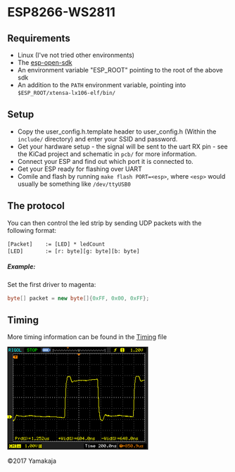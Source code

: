 # ESP8266-WS2811

## Requirements

* Linux (I've not tried other environments)
* The [esp-open-sdk](https://github.com/pfalcon/esp-open-sdk)
* An environment variable "ESP_ROOT" pointing to the root of the above sdk
* An addition to the `PATH` environment variable, pointing into `$ESP_ROOT/xtensa-lx106-elf/bin/`

## Setup

* Copy the user_config.h.template header to user_config.h (Within the `include/` directory) and enter your SSID and password.
* Get your hardware setup - the signal will be sent to the uart RX pin - see the KiCad project and schematic in `pcb/` for more information.
* Connect your ESP and find out which port it is connected to.
* Get your ESP ready for flashing over UART
* Comile and flash by running `make flash PORT=<esp>`, where `<esp>` would usually be something like `/dev/ttyUSB0`

## The protocol

You can then control the led strip by sending UDP packets with the following format:

    [Packet] 	:= [LED] * ledCount
    [LED]		:= [r: byte][g: byte][b: byte]

##### Example:

Set the first driver to magenta:

```java
byte[] packet = new byte[]{0xFF, 0x00, 0xFF};
```

## Timing

More timing information can be found in the [Timing](Timing) file

![High](High.bmp)

©2017 Yamakaja
